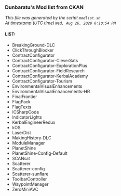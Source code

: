 ### Dunbaratu's Mod list from CKAN

*This file was generated by the script ``modlist.sh``*<br/>
*At timestamp (UTC time) ``Wed, Aug 26, 2020 6:10:54 PM``*

#### LIST:

* BreakingGround-DLC
* ClickThroughBlocker
* ContractConfigurator
* ContractConfigurator-CleverSats
* ContractConfigurator-ExplorationPlus
* ContractConfigurator-FieldResearch
* ContractConfigurator-KerbalAcademy
* ContractConfigurator-Tourism
* EnvironmentalVisualEnhancements
* EnvironmentalVisualEnhancements-HR
* FinalFrontier
* FlagPack
* FlagTexts
* ICSharpCode
* IndicatorLights
* KerbalEngineerRedux
* kOS
* LaserDist
* MakingHistory-DLC
* ModuleManager
* PlanetShine
* PlanetShine-Config-Default
* SCANsat
* Scatterer
* Scatterer-config
* Scatterer-sunflare
* ToolbarController
* WaypointManager
* ZeroMiniAVC
